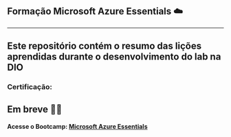 ## Formação Microsoft Azure Essentials ☁️
---

Este repositório contém o resumo das lições aprendidas durante o desenvolvimento do lab na DIO
---

### Certificação:
Em breve 🤞🏻
--- 

#### Acesse o Bootcamp: [Microsoft Azure Essentials](https://web.dio.me/track/microsoft-azure-essentials)